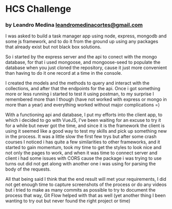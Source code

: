 # HCS Challenge
### by Leandro Medina <leandromedinacortes@gmail.com>

I was asked to build a task manager app using node, express, mongodb and some js framework, and to do it from the ground up using any packages that already exist but not black box solutions.

So i started by the express server and the api to conect with the mongo database, for that i used mongoose, and mongoose-seed to populate the database when you just cloned the repository, cause it just more convenient than having to do it one record at a time in the console.

I created the models and the methods to query and interact with the collections, and after that the endpoints for the api. Once i got something more or less running i started to test it using postman, to my surprise I remembered more than I though (have not worked with express or mongo in more than a year) and everything worked without major complications =)

With a functioning api and database, I put my efforts into the client app, to which i decided to go with VueJS, I've been waiting for an excuse to try it for a while but never got the time, and since it is the framework the client is using it seemed like a good way to test my skills and pick up something new in the process. It was a little slow the first few trys but after some crash courses I noticed i has quite a few similarities to other frameworks, and it started to gain momentum, took my time to get the styles to look nice and not only the pages to work, and when it was time to connect server and client i had some issues with CORS cause the package i was trying to use turns out did not get along with another one i was using for parsing the body of the requests.

All that being said I think that the end result will met your requirements, I did not get enough time to capture screenshots of the process or do any videos but i tried to make as many commits as possible to try to document the process that way, Git Flow helped with that as well (yet another thing I been wanting to try out but never found the right project or time)
